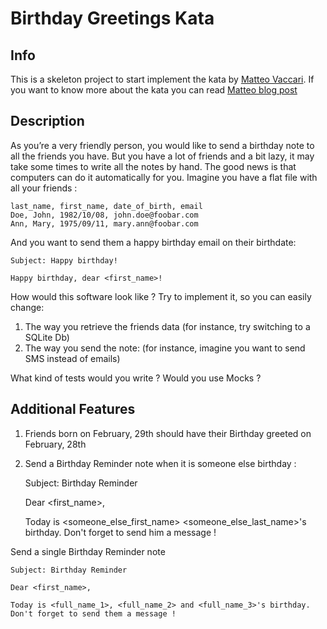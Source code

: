 # Birthday Greetings Kata

## Info

This is a skeleton project to start implement the kata by [Matteo Vaccari](https://github.com/xpmatteo/birthday-greetings-kata).
If you want to know more about the kata you can read [Matteo blog post](http://matteo.vaccari.name/blog/archives/154)

## Description 

As you’re a very friendly person, you would like to send a birthday note to all the friends you have. 
But you have a lot of friends and a bit lazy, it may take some times to write all the notes by hand.
The good news is that computers can do it automatically for you.
Imagine you have a flat file with all your friends :

    last_name, first_name, date_of_birth, email
    Doe, John, 1982/10/08, john.doe@foobar.com
    Ann, Mary, 1975/09/11, mary.ann@foobar.com

And you want to send them a happy birthday email on their birthdate:

    Subject: Happy birthday!

    Happy birthday, dear <first_name>!

How would this software look like ? Try to implement it, so you can easily change:

1. The way you retrieve the friends data (for instance, try switching to a SQLite Db)
2. The way you send the note: (for instance, imagine you want to send SMS instead of emails)

What kind of tests would you write ? Would you use Mocks ?

## Additional Features

1. Friends born on February, 29th should have their Birthday greeted on February, 28th
2. Send a Birthday Reminder note when it is someone else birthday :


    Subject: Birthday Reminder

    Dear <first_name>,

    Today is <someone_else_first_name> <someone_else_last_name>'s birthday.
    Don't forget to send him a message !

Send a single Birthday Reminder note

    Subject: Birthday Reminder

    Dear <first_name>,

    Today is <full_name_1>, <full_name_2> and <full_name_3>'s birthday.
    Don't forget to send them a message !
